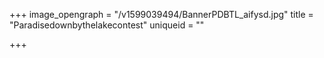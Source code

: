+++
image_opengraph = "/v1599039494/BannerPDBTL_aifysd.jpg"
title = "Paradisedownbythelakecontest"
uniqueid = ""

+++

